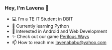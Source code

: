 ### Hey, I'm Lavena 👋
- 💻 I'm a TE IT Student in DBIT
- 🌱 Currently learning Python
- 📱 Interested in Android and Web Development
- ✨ Check out our game [Perilous Ways](https://play.google.com/store/apps/details?id=com.Teknack.PerilousWays)
- 📫 How to reach me: lavenababu@yahoo.com

<!-- [![GitHub Streak](https://github-readme-streak-stats.herokuapp.com?user=Lavenababu&theme=holi-theme&date_format=j%20M%5B%20Y%5D)](https://git.io/streak-stats) -->

<!-- [![Lavena's GitHub stats](https://github-readme-stats.vercel.app/api?username=Lavenababu&theme=radical)](https://github.com/Lavenababu/github-readme-stats) -->

<!--
**Lavenababu/Lavenababu** is a ✨ _special_ ✨ repository because its `README.md` (this file) appears on your GitHub profile.

Here are some ideas to get you started:

- 🔭 I’m currently working on ...
- 👯 I’m looking to collaborate on ...
- 🤔 I’m looking for help with ...
- 💬 Ask me about ...
- 😄 Pronouns: ...
- ⚡ Fun fact: ...
-->
